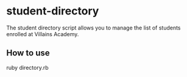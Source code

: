 # student-directory


 The student directory script allows you to manage the list of students enrolled at Villains Academy.
 
 ## How to use 
 
 ruby directory.rb